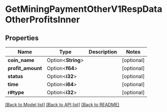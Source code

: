 # GetMiningPaymentOtherV1RespDataOtherProfitsInner

## Properties

Name | Type | Description | Notes
------------ | ------------- | ------------- | -------------
**coin_name** | Option<**String**> |  | [optional]
**profit_amount** | Option<**f64**> |  | [optional]
**status** | Option<**i32**> |  | [optional]
**time** | Option<**i64**> |  | [optional]
**r#type** | Option<**i32**> |  | [optional]

[[Back to Model list]](../README.md#documentation-for-models) [[Back to API list]](../README.md#documentation-for-api-endpoints) [[Back to README]](../README.md)


